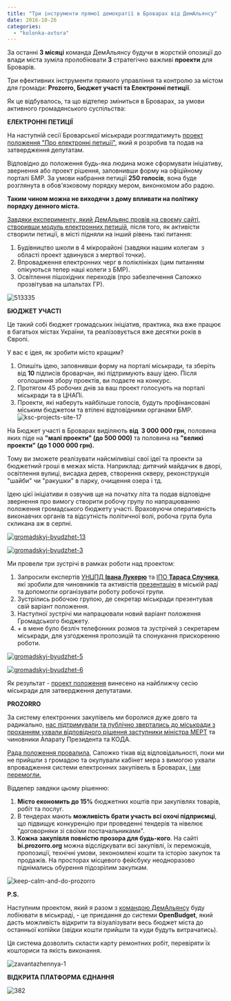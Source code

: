 ```yaml
---
title: "Три інструменти прямої демократії в Броварах від ДемАльянсу"
date: 2016-10-26
categories: 
  - "kolonka-avtora"
---
```


За останні **3 місяці** команда ДемАльянсу будучи в жорсткій опозиції до влади міста зуміла пролобіювати **3** стратегічно важливі **проекти** для Броварів.

Три ефективних інструменти прямого управління та контролю за містом для громади: **Prozorro, Бюджет участі та Електронні петиції**.

Як це відбувалось, та що відтепер зміниться в Броварах, за умови активного громадянського суспільства:

**ЕЛЕКТРОННІ ПЕТИЦІЇ**

На наступній сесії Броварської міськради розглядатимуть [проект положення "Про електронні петиції"](http://brovary-rada.gov.ua/documents/24576.html), який я розробив та подав на затвердження депутатам.

Відповідно до положення будь-яка людина може сформувати ініціативу, звернення або проект рішення, заповнивши форму на офіційному порталі БМР. За умови набрання петиції **250 голосів**, вона буде розглянута в обов'язковому порядку мером, виконкомом або радою.

**Таким чином можна не виходячи з дому впливати на політику порядку денного міста.**

[Завдяки експерименту, який ДемАльянс провів на своєму сайті, створивши модуль електронних петицій](http://petition.brovary.org/), після того, як активісти створили петиції, в місті підняли на інший рівень такі питання:

1. Будівництво школи в 4 мікрорайоні (завдяки нашим колегам  з області проект здвинувся з мертвої точки).
2. Впровадження електронних черг в поліклініках (цим питанням опікуються тепер наші колеги з БМР).
3. Освітлення пішохідних переходів (про забезпечення Сапожко прозвітував на шпальтах ГР).

![513335](https://mpz.brovary.org/wp-content/uploads/2016/10/513335.jpg)

**БЮДЖЕТ УЧАСТІ**

Це такий собі бюджет громадських ініціатив, практика, яка вже працює в багатьох містах України, та реалізовується вже десятки років в Європі.

У вас є ідея, як зробити місто кращим?

1. Опишіть ідею, заповнивши форму на порталі міськради, та зберіть від **10** підписів броварчан, які підтримують вашу ідею. Після оголошення збору проектів, ви подаєте на конкурс.
2. Протягом 45 робочих днів за ваш проект голосують на порталі міськради та в ЦНАПі.
3. Проекти, які наберуть найбільше голосів, будуть профінансовані міським бюджетом та втілені відповідними органами БМР.![ksc-projects-site-17](https://mpz.brovary.org/wp-content/uploads/2016/10/KSC-Projects-Site-17.png)

На Бюджет участі в Броварах виділяють **від  3 000 000 грн,** половина яких піде на **"малі проекти" (до 500 000)** та половина на **"великі проекти" (до 1 000 000 грн).**

Тому ви зможете реалізувати найсміливіші свої ідеї та проекти за бюджетний гроші в межах міста. Наприклад: дитячий майдачик в дворі, освітлення вулиці, висадка дерев, створення скверу, реконструкція "шайби" чи "ракушки" в парку, очищення озера і тд.

Ідею цієї ініціативи я озвучив ще на початку літа та подав відповідне звернення про вимогу створити робочу групу по напрацюванню положення громадського бюджету участі. Враховуючи оперативність виконавчих органів та відсутність політичної волі, робоча група була скликана аж в серпні.

[![gromadskyj-byudzhet-13](https://mpz.brovary.org/wp-content/uploads/2016/10/gromadskyj-byudzhet-13.jpg)](https://mpz.brovary.org/wp-content/uploads/2016/10/gromadskyj-byudzhet-13.jpg)

[![gromadskyj-byudzhet-3](https://mpz.brovary.org/wp-content/uploads/2016/10/gromadskyj-byudzhet-3.jpg)](https://mpz.brovary.org/wp-content/uploads/2016/10/gromadskyj-byudzhet-3.jpg)

Ми провели три зустрічі в рамках роботи над проектом:

1. Запросили експертів [УНЦПД **Івана Лукерю**](https://www.facebook.com/ivan.lukerya?fref=ts) та [ІПО **Тараса Случика**](https://www.facebook.com/taras.sluchyk?fref=ts), які зробили для чиновників та активістів [презентацію](https://mpz.brovary.org/?s=%D0%B3%D1%80%D0%BE%D0%BC%D0%B0%D0%B4%D1%81%D1%8C%D0%BA%D0%B8%D0%B9+%D0%B1%D1%8E%D0%B4%D0%B6%D0%B5%D1%82) в міській раді та допомогли організувати роботу робочої групи.
2. Зустрілись робочою групою, де секретар міськради презентував свій варіант положення.
3. Наступної зустрічі ми напрацювали новий варіант положення Громадського бюджету.
4. \+ в мене було безліч телефонних розмов та зустрічей з секретарем міськради, для узгодження пропозицій та спонукання прискоренню роботи.

[![gromadskyj-byudzhet-5](https://mpz.brovary.org/wp-content/uploads/2016/10/gromadskyj-byudzhet-5.jpg)](https://mpz.brovary.org/wp-content/uploads/2016/10/gromadskyj-byudzhet-5.jpg)

[![gromadskyj-byudzhet-6](https://mpz.brovary.org/wp-content/uploads/2016/10/gromadskyj-byudzhet-6.jpg)](https://mpz.brovary.org/wp-content/uploads/2016/10/gromadskyj-byudzhet-6.jpg)

Як результат - [проект положення](http://brovary-rada.gov.ua/documents/24573.html) винесено на найближчу сесію міськради для затвердження депутатами.

**PROZORRO**

За систему електронних закупівель ми боролися дуже довго та радикально, [нас підтримували та публічно звертались до міськради з проханням ухвали відповідного рішення заступники міністра МЕРТ](https://mpz.brovary.org/zastupnyk-ministra-nefodov-rekomenduvav-brovaram-vstanovyty-porig-zakupivel-u-3-5-tysyach-gryven/) та чиновники Апарату Президента та КОДА.

[Рада положення провалила](https://mpz.brovary.org/17-ta-sesiya-brovarski-deputaty-ne-pryjnyaly-proekt-prozorro-ta-pryjnyaly-i-brovary/), Сапожко тікав від відповідальності, поки ми не прийшли з громадою та окупували кабінет мера з вимогою ухвали впровадження системи електронних закупівель в Броварах, [і ми перемогли.](http://atbrovary.org/article/1494/PROZORRO%20бути%20в%20Броварах!%20Перемога%20Броварських%20активістів%20\(ВІДЕО\))

Віддепер завдяки цьому рішенню:

1. **Місто економить до 15%** бюджетних коштів при закупівлях товарів, робіт та послуг.
2. В тендерах мають **можливість брати участь всі охочі підприємці**, що підвищує конкуренцію при проведенні тендерів та нівелює "договорняки зі своїми постачальниками".
3. **Кожна** **закупівля повністю прозора для будь-кого**. На сайті **bi.prozorro.org** можна відслідкувати всі закупівлі, їх переможців, пропозиції, технічні умови, зекономлені кошти та історію закупок та продажів. На просторах місцевого фейсбуку неодноразово піднімались обурення підозрілим закупкам.

![keep-calm-and-do-prozorro](https://mpz.brovary.org/wp-content/uploads/2016/10/Keep-calm-and-do-prozorro.jpg)

**P.S.** 

Наступним проектом, який я разом з [командою ДемАльянсу](https://www.facebook.com/demalliancebrovary/) буду лобіювати в міськраді, - це приєдання до системи **OpenBudget**, який дасть можливість відкрити та візуалізувати весь бюджет міста до останньої копійки (звідки кошти прийшли та куди будуть витрачатись).

Ця система дозволить скласти карту ремонтних робіт, перевіряти їх кошториси та якість виконання.

![zavantazhennya-1](https://mpz.brovary.org/wp-content/uploads/2016/10/zavantazhennya-1.jpg)

**ВІДКРИТА ПЛАТФОРМА ЄДНАННЯ**

![382](https://mpz.brovary.org/wp-content/uploads/2016/10/382.jpeg)

